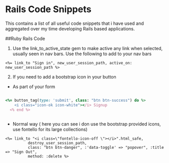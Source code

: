 Rails Code Snippets
=================

This contains a list of all useful code snippets that i have used and aggregated over my time developing Rails based applications.

##Ruby Rails Code


1. Use the link_to_active_state gem to make active any link when selected, usually seen in nav bars. Use the following to add to your nav bars </li>

```rails
<%= link_to "Sign in", new_user_session_path, active_on: new_user_session_path %>

```
2. If you need to add a bootstrap icon in your button

* As part of your form


```ruby

<%= button_tag(type: 'submit', class: "btn btn-success") do %>
    <i class="icon-ok icon-white"></i> Signup
  <% end %>
  
```

* Normal way ( here you can see i don use the bootstrap provided icons, use fontello for its large collections)


```
<%= link_to "<i class=\"fontello-icon-off \"></i>".html_safe,
          destroy_user_session_path,
          class: "btn btn-danger", :'data-toggle' => "popover", :title => "Sign Out",
          method: :delete %>
```


